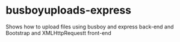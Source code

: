 # busboyuploads-express
Shows how to upload files using busboy and express back-end and Bootstrap and XMLHttpRequestt front-end
